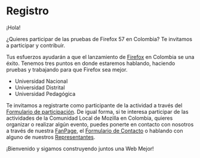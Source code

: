 # Registro

¡Hola! 

¿Quieres participar de las pruebas de Firefox 57 en Colombia? Te invitamos a participar y contribuir. 

Tus esfuerzos ayudarán a que el lanzamiento de [Firefox](https://www.mozilla.org/en-US/firefox/) en Colombia se una éxito. Tenemos tres puntos en donde estaremos hablando, haciendo pruebas y trabajando para que Firefox sea mejor.
* Universidad Nacional
* Universidad Distrital
* Universidad Pedagógica

Te invitamos a registrarte como participante de la actividad a través del [Formulario de participación](https://docs.google.com/forms/d/e/1FAIpQLScy-P6m4pDx_Qylpe3No_bkbh3REoDXf-7YLne7nY8CKs7S6w/viewform?usp=sf_link). De igual forma, si te interesa participar de las actividades de la Comunidad Local de Mozilla en Colombia, quieres organizar o realizar algún evento, puedes ponerte en contacto con nosotros a través de nuestra [FanPage](https://www.facebook.com/MozColombia/), el [Formulario de Contacto](https://goo.gl/forms/SeABprM3iGLspBfp2) o hablando con alguno de nuestros [Representantes](https://reps.mozilla.org/people/#/search/colombia/).

¡Bienvenido y sigamos construyendo juntos una Web Mejor!
